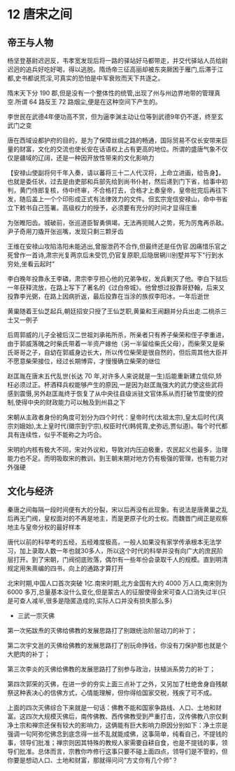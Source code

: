 # 12 唐宋之间

## 帝王与人物

杨坚登基尉迟迥反，韦孝宽发现后将一路的驿站好马都带走，并交代驿站人员给尉迟迥的追兵好吃好喝，得以逃脱。隋炀帝三征高丽却被东突厥困于雁门,后滞于江都,史书都说荒淫,可真实的恐怕是中军衰败而天下共逐之。

隋末天下分 190 郡,但是没有一个整体性的统管,出现了州与州边界地带的管理真空.所谓 64 路反王 72 路烟尘,便是在这种空间下产生的。

李世民在武德4年便功高不赏，但为逼李渊主动让位等到武德9年仍不遂，终至玄武门之变

唐在西域设都护府的目的，是为了保障丝绸之路的畅通，国际贸易不仅长安带来巨量的财富，文化的交流也使长安在话语权上占有更高的地位。所谓的盛唐气象不仅仅是疆域的辽阔，还是一种因开放性带来的文化影响力

【安禄山使副将何千年入奏，请以蕃将三十二人代汉将，上命立进画，给告身】。也就是委任状，过去是由吏部和兵部先给到尚书仆射，然后递到门下省，给事中初判，黄门侍郎复核，侍中终审，不合格打去，合格才上奏皇帝，皇帝批完后再往下发，随后盖上一个个印形成正式有法律效力的文件。但玄宗宠信安禄山，命中书省立下敕书自己签署。高级权力的授予，必须要有充分的时间才显得庄重

为张睢阳齿。城破前，张巡道臣智勇俱竭，无法再扼贼人之势，死为厉鬼再杀敌。尹子奇用刀撬开张巡嘴，发现只剩三颗牙齿

王维在安禄山攻陷洛阳未能逃出,曾服泄药不合作,但最终还是任伪官.因痛惜乐官之死曾作一首诗,肃宗光复两京后未受罚,仍官复原职,后隐居辋川别墅并写下"行到水穷处,坐看云起时"

李白晚年投靠永王李磷，肃宗李亨担心他的兄弟争权，发兵剿灭了他。李白下狱后一年获释流放，在路上写下了著名的《过白帝城》。他曾想过投靠哥舒翰，后来又投靠李光弼，在路上因病折返，最后投靠在当涂的族叔李阳冰，一年后逝世

黄巢随着王仙芝起兵,朝廷招安只授了王仙芝职,黄巢和王闹翻并分兵出走.二桃杀三士又一例子

后周郭威的儿子全被后汉二世祖刘承祐所杀，所亲者只有养子柴荣和侄子李重进，由于郭威落魄之时柴氏带着一半资产嫁他（另一半留给柴氏父母），而柴荣又是柴氏哥哥之子，自幼在郭威身边长大，所以传位柴荣是很自然的，但后周其他大臣并不愿意柴荣接位，经过长期博弈，才慢慢确立柴荣的继位

赵匡胤在唐末五代乱世(长达 70 年,对许多人来说就是一生)后能重新建立信仰,矫枉必须过正。杯酒释兵权能够产生的原因,一是因为赵匡胤强大的武力使这些武将感到震慑,另外赵匡胤终于恢复了从中央往县级派驻文官体系从而打破节度使的控制,使得中央的财政能力可以触及到州县之下

宋朝从主政者身份的角度可划分为四个时代：皇帝时代(太祖太宗),皇太后时代(真宗刘娥始),太上皇时代(徽宗到宁宗),权臣时代(韩侂胄,史弥远,贾似道)。每个时代都具有连续性，似乎不能称之为巧合。

宋明的内核有极大不同，宋对外议和，导致对内压迫极重，农民起义也最多，治理能力也不足。而明吸取宋的教训，到王朝末期对地方仍有极强的管理，也有能力对外强硬

## 文化与经济

秦唐之间每隔一段时间便有大的分裂，宋以后再没有此现象。有说法是唐黄巢之乱后再无门阀，皇权面对的不再是地主，而是更原子化的士权。而魏晋门阀正是观察地主与皇帝分权的最好样本

唐代以前的科举考的五经，五经难度极高，一般人如果没有家学传承根本无法学习，加上录取人数一年也就30多人，所以这个时代的科举并没有向广大的庶民阶层打开。到了宋朝，门阀彻底败落，偶尔有一些年份会录取千人的规模。直到明清规定用朱熹编的四书，向上的通路才算打开

北宋时期,中国人口首次突破 1亿.南宋时期,北方金国有大约 4000 万人口,南宋则为 6000 多万,总量基本没什么变化,但是蒙古人的征服使得金宋可查人口消失过半(只是可查人减半,很多是隐匿造成的,实际人口并没有损失那么多)

* 三武一宗灭佛

第一次拓跋焘的灭佛给佛教的发展思路打了别跟统治阶层动刀的补丁；

第二次宇文邕的灭佛给佛教的发展思路打了别玩命挣钱，你没有刀保护那也就是个大肥肉的补丁；

第三次李炎的灭佛给佛教的发展思路打了别参与政治，扶植派系势力的补丁；

第四次郭荣的灭佛，在进一步的夯实上面三点补丁之外，又另加了杜绝舍身自残献祭这种表决心的信佛方式，心情能理解，但你得给国家交税，残疾了可不成。

上面的四次灭佛综合下来就是一句话：佛教不能和国家争路线、人口、土地和财富。这四次大规模灭佛后，南传佛教、西传佛教受到严重打击，汉传佛教八宗仅剩净土宗和禅宗还保有较大的影响力，这俩能有巨大影响力原因分别如下：净土宗是强调一句阿弥佗佛念到底念得一丝不乱就能成佛，这事简单，纯看自己，不提钱的事，领导们批准；禅宗则因其特殊的教规人家需要自耕自食，也是不提钱的事，领导们批准。总体而言，宗教你咋修行这事只要不碰上面四点，领导们是不管的，但你要是想动人口、土地和财富，那就得问问“方丈你有几个师”？
